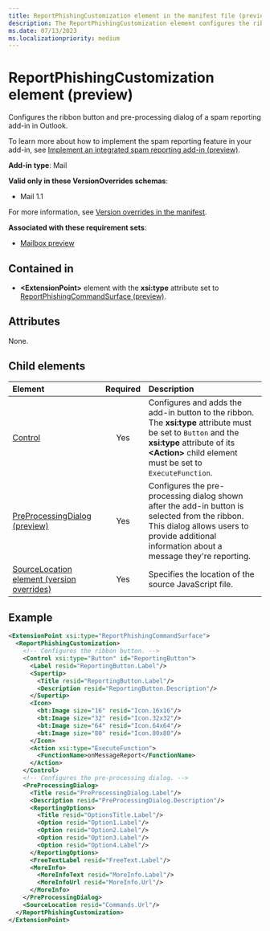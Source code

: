 ```yaml
---
title: ReportPhishingCustomization element in the manifest file (preview)
description: The ReportPhishingCustomization element configures the ribbon button and pre-processing dialog of a spam reporting add-in in Outlook.
ms.date: 07/13/2023
ms.localizationpriority: medium
---
```


# ReportPhishingCustomization element (preview)

Configures the ribbon button and pre-processing dialog of a spam reporting add-in in Outlook.

To learn more about how to implement the spam reporting feature in your add-in, see [Implement an integrated spam reporting add-in (preview)](/office/dev/add-ins/outlook/spam-reporting).

**Add-in type**: Mail

**Valid only in these VersionOverrides schemas**:

- Mail 1.1

For more information, see [Version overrides in the manifest](/office/dev/add-ins/develop/add-in-manifests#version-overrides-in-the-manifest).

**Associated with these requirement sets**:

- [Mailbox preview](../requirement-sets/outlook/preview-requirement-set/outlook-requirement-set-preview.md)

## Contained in

- **\<ExtensionPoint\>** element with the **xsi:type** attribute set to [ReportPhishingCommandSurface (preview)](extensionpoint.md#reportphishingcommandsurface-preview).

## Attributes

None.

## Child elements

| Element | Required | Description |
| :------ | :------: | :------ |
| [Control](control.md) | Yes | Configures and adds the add-in button to the ribbon. The **xsi:type** attribute must be set to `Button` and the **xsi:type** attribute of its **\<Action\>** child element must be set to `ExecuteFunction`. |
| [PreProcessingDialog (preview)](preprocessingdialog.md) | Yes | Configures the pre-processing dialog shown after the add-in button is selected from the ribbon. This dialog allows users to provide additional information about a message they're reporting. |
| [SourceLocation element (version overrides)](customfunctionssourcelocation.md) | Yes | Specifies the location of the source JavaScript file. |

## Example

```xml
<ExtensionPoint xsi:type="ReportPhishingCommandSurface">
  <ReportPhishingCustomization>
    <!-- Configures the ribbon button. -->
    <Control xsi:type="Button" id="ReportingButton">
      <Label resid="ReportingButton.Label"/>
      <Supertip>
        <Title resid="ReportingButton.Label"/>
        <Description resid="ReportingButton.Description"/>
      </Supertip>
      <Icon>
        <bt:Image size="16" resid="Icon.16x16"/>
        <bt:Image size="32" resid="Icon.32x32"/>
        <bt:Image size="64" resid="Icon.64x64"/>
        <bt:Image size="80" resid="Icon.80x80"/>
      </Icon>
      <Action xsi:type="ExecuteFunction">
        <FunctionName>onMessageReport</FunctionName>
      </Action>
    </Control>
    <!-- Configures the pre-processing dialog. -->
    <PreProcessingDialog>
      <Title resid="PreProcessingDialog.Label"/>
      <Description resid="PreProcessingDialog.Description"/>
      <ReportingOptions>
        <Title resid="OptionsTitle.Label"/>
        <Option resid="Option1.Label"/>
        <Option resid="Option2.Label"/>
        <Option resid="Option3.Label"/>
        <Option resid="Option4.Label"/>
      </ReportingOptions>
      <FreeTextLabel resid="FreeText.Label"/>
      <MoreInfo>
        <MoreInfoText resid="MoreInfo.Label"/>
        <MoreInfoUrl resid="MoreInfo.Url"/>
      </MoreInfo>
    </PreProcessingDialog>
    <SourceLocation resid="Commands.Url"/>
  </ReportPhishingCustomization>
</ExtensionPoint>
```
